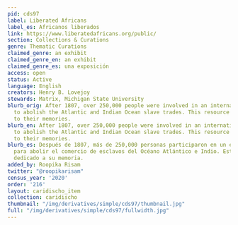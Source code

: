 ```yaml
---
pid: cds97
label: Liberated Africans
label_es: Africanos liberados
link: https://www.liberatedafricans.org/public/
section: Collections & Curations
genre: Thematic Curations
claimed_genre: an exhibit
claimed_genre_en: an exhibit
claimed_genre_es: una exposición
access: open
status: Active
language: English
creators: Henry B. Lovejoy
stewards: Matrix, Michigan State University
blurb_orig: After 1807, over 250,000 people were involved in an international effort
  to abolish the Atlantic and Indian Ocean slave trades. This resource is dedicated
  to their memories.
blurb_en: After 1807, over 250,000 people were involved in an international effort
  to abolish the Atlantic and Indian Ocean slave trades. This resource is dedicated
  to their memories.
blurb_es: Después de 1807, más de 250,000 personas participaron en un esfuerzo internacional
  para abolir el comercio de esclavos del Océano Atlántico e Indio. Este recurso está
  dedicado a su memoria.
added_by: Roopika Risam
twitter: "@roopikarisam"
census_year: '2020'
order: '216'
layout: caridischo_item
collection: caridischo
thumbnail: "/img/derivatives/simple/cds97/thumbnail.jpg"
full: "/img/derivatives/simple/cds97/fullwidth.jpg"
---
```


